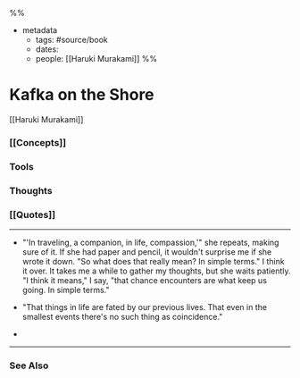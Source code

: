 %%
- metadata
	- tags: #source/book
	- dates: 
	- people: [[Haruki Murakami]]
%%

# Kafka on the Shore
[[Haruki Murakami]]

### [[Concepts]]

### Tools

### Thoughts

### [[Quotes]]
---

- "'In traveling, a companion, in life, compassion,'" she repeats, making sure of it. If she had paper and pencil, it wouldn't surprise me if she wrote it down. "So what does that really mean? In simple terms." I think it over. It takes me a while to gather my thoughts, but she waits patiently. "I think it means," I say, "that chance encounters are what keep us going. In simple terms."

- "That things in life are fated by our previous lives. That even in the smallest events there's no such thing as coincidence."
- 

----
### See Also